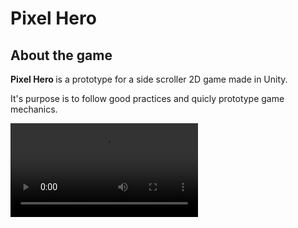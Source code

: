 <div class="col-10 mx-auto">
    <div class="row">
        <h1 class="mx-auto mt-5">
            Pixel Hero
        </h1>
    </div>
</div>

## About the game
<strong> Pixel Hero </strong> is a prototype for a side scroller 2D game made in Unity.

It's purpose is to follow good practices and quicly prototype game mechanics.


<video src="![pixelHeroGif2](https://github.com/AlanCebohin/PixelHero2D/assets/19630708/5ab853a0-fc99-448e-929f-12cba27ee779)">
<video src="![pixelHeroGif2](https://github.com/AlanCebohin/PixelHero2D/assets/19630708/af57aa8d-85e5-4dcb-9f8e-539c1c736c35)">
